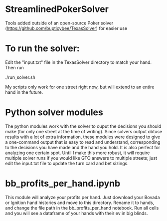 # StreamlinedPokerSolver
Tools added outside of an open-source Poker solver (https://github.com/bupticybee/TexasSolver) for easier use

# To run the solver:
Edit the "input.txt" file in the TexasSolver directory to match your hand. Then run 

./run_solver.sh

My scripts only work for one street right now, but will extend to an entire hand in the future.

# Python solver modules
The python modules work with the solver to ouput the decisions you should make (for only one street at the time of writing).
Since solvers output obtuse results with a lot of extra information, these modules were designed to give a one-command output that is easy to read and understand, corresponding to the decisions you have made and the hand you hold. It is also perfect for analyzing one certain spot. Until I make this more robust, it will require multiple solver runs if you would like GTO answers to multiple streets; just edit the input.txt file to update the turn card and bet sizings.

# bb_profits_per_hand.ipynb
This module will analyze your profits per hand. Just download your Bovada or Ignition hand histories and move to this directory. Rename it to hands, and change the file path in the bb_profits_per_hand notebook. Run all cells and you will see a dataframe of your hands with their ev in big blinds. 
